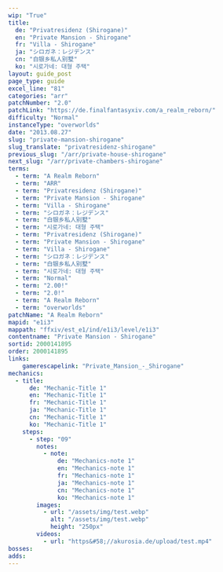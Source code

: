 ```yaml
---
wip: "True"
title:
  de: "Privatresidenz (Shirogane)"
  en: "Private Mansion - Shirogane"
  fr: "Villa - Shirogane"
  ja: "シロガネ：レジデンス"
  cn: "白银乡私人别墅"
  ko: "시로가네: 대형 주택"
layout: guide_post
page_type: guide
excel_line: "81"
categories: "arr"
patchNumber: "2.0"
patchLink: "https://de.finalfantasyxiv.com/a_realm_reborn/"
difficulty: "Normal"
instanceType: "overworlds"
date: "2013.08.27"
slug: "private-mansion-shirogane"
slug_translate: "privatresidenz-shirogane"
previous_slug: "/arr/private-house-shirogane"
next_slug: "/arr/private-chambers-shirogane"
terms:
  - term: "A Realm Reborn"
  - term: "ARR"
  - term: "Privatresidenz (Shirogane)"
  - term: "Private Mansion - Shirogane"
  - term: "Villa - Shirogane"
  - term: "シロガネ：レジデンス"
  - term: "白银乡私人别墅"
  - term: "시로가네: 대형 주택"
  - term: "Privatresidenz (Shirogane)"
  - term: "Private Mansion - Shirogane"
  - term: "Villa - Shirogane"
  - term: "シロガネ：レジデンス"
  - term: "白银乡私人别墅"
  - term: "시로가네: 대형 주택"
  - term: "Normal"
  - term: "2.00!"
  - term: "2.0!"
  - term: "A Realm Reborn"
  - term: "overworlds"
patchName: "A Realm Reborn"
mapid: "e1i3"
mappath: "ffxiv/est_e1/ind/e1i3/level/e1i3"
contentname: "Private Mansion - Shirogane"
sortid: 2000141895
order: 2000141895
links:
    gamerescapelink: "Private_Mansion_-_Shirogane"
mechanics:
  - title:
      de: "Mechanic-Title 1"
      en: "Mechanic-Title 1"
      fr: "Mechanic-Title 1"
      ja: "Mechanic-Title 1"
      cn: "Mechanic-Title 1"
      ko: "Mechanic-Title 1"
    steps:
      - step: "09"
        notes:
          - note:
              de: "Mechanics-note 1"
              en: "Mechanics-note 1"
              fr: "Mechanics-note 1"
              ja: "Mechanics-note 1"
              cn: "Mechanics-note 1"
              ko: "Mechanics-note 1"
        images:
          - url: "/assets/img/test.webp"
            alt: "/assets/img/test.webp"
            height: "250px"
        videos:
          - url: "https&#58;//akurosia.de/upload/test.mp4"
bosses:
adds:
---
```

